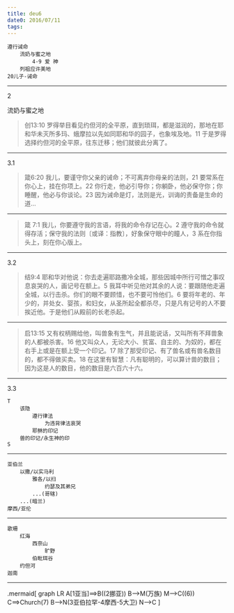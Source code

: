 ```yaml
---
title: deu6
date0: 2016/07/11
tags:
---
```

```
遵行诫命
    流奶与蜜之地
        4-9 爱 神
    列祖应许美地
20儿子-诫命
```
---
2

流奶与蜜之地

> 创13:10 罗得举目看见约但河的全平原，直到琐珥，都是滋润的，那地在耶和华未灭所多玛、蛾摩拉以先如同耶和华的园子，也象埃及地。11 于是罗得选择约但河的全平原，往东迁移；他们就彼此分离了。

---
3.1
> 箴6:20 我儿，要谨守你父亲的诫命；不可离弃你母亲的法则，21 要常系在你心上，挂在你项上。22 你行走，他必引导你；你躺卧，他必保守你；你睡醒，他必与你谈论。23 因为诫命是灯，法则是光，训诲的责备是生命的道...
*********************
> 箴 7:1 我儿，你要遵守我的言语，将我的命令存记在心。2 遵守我的命令就得存活；保守我的法则〔或译：指教〕，好象保守眼中的瞳人，3 系在你指头上，刻在你心版上。

---
3.2
> 结9:4 耶和华对他说：你去走遍耶路撒冷全城，那些因城中所行可憎之事叹息哀哭的人，画记号在额上。5 我耳中听见他对其余的人说：要跟随他走遍全城，以行击杀。你们的眼不要顾惜，也不要可怜他们。6 要将年老的、年少的，并处女、婴孩，和妇女，从圣所起全都杀尽，只是凡有记号的人不要挨近他。于是他们从殿前的长老杀起。

---
> 启13:15 又有权柄赐给他，叫兽象有生气，并且能说话，又叫所有不拜兽象的人都被杀害。16 他又叫众人，无论大小、贫富、自主的、为奴的，都在右手上或是在额上受一个印记。17 除了那受印记、有了兽名或有兽名数目的，都不得做买卖。18 在这里有智慧：凡有聪明的，可以算计兽的数目；因为这是人的数目，他的数目是六百六十六。

---
3.3
```
T
    该隐
        遵行律法
            为违背律法哀哭
        耶稣的印记
    兽的印记/永生神的印
S
```
---

```
亚伯兰
    以撒/以实马利
        雅各/以扫
            约瑟及其弟兄
        ...(哥辖)
    ...(暗兰)
摩西/亚伦
```
---
```
歌珊
    红海
        西奈山
            旷野
        伯毗珥谷
    约但河
迦南
```
---

.mermaid[
graph LR
A[1亚当]==>B((2挪亚))
B-->M(万族)
M-->C((6))
C==>Church(7)
B-->N(3亚伯拉罕-4摩西-5大卫)
N-->C
]
